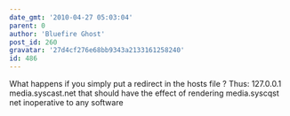 ```yaml
---
date_gmt: '2010-04-27 05:03:04'
parent: 0
author: 'Bluefire Ghost'
post_id: 260
gravatar: '27d4cf276e68bb9343a2133161258240'
id: 486
---
```


What happens if you simply put a redirect in the hosts file ?
Thus:
127.0.0.1 media.syscast.net
that should have the effect of rendering media.syscqst net inoperative to any software